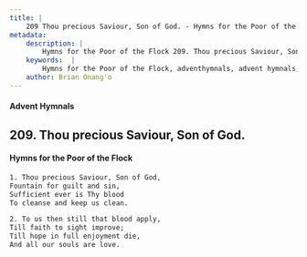```yaml
---
title: |
    209 Thou precious Saviour, Son of God. - Hymns for the Poor of the Flock
metadata:
    description: |
        Hymns for the Poor of the Flock 209. Thou precious Saviour, Son of God.. Thou precious Saviour, Son of God, Fountain for guilt and sin, Sufficient ever is Thy blood  To cleanse and keep us clean. 
    keywords:  |
        Hymns for the Poor of the Flock, adventhymnals, advent hymnals, Thou precious Saviour, Son of God., Thou precious Saviour, Son of God,, 
    author: Brian Onang'o
---
```


#### Advent Hymnals
## 209. Thou precious Saviour, Son of God.
####  Hymns for the Poor of the Flock

```txt
1. Thou precious Saviour, Son of God,
Fountain for guilt and sin,
Sufficient ever is Thy blood 
To cleanse and keep us clean.

2. To us then still that blood apply,
Till faith to sight improve;
Till hope in full enjoyment die,
And all our souls are love.
```